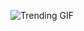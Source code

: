 
<!-- GIF_SECTION -->
![Trending GIF](https://media3.giphy.com/media/v1.Y2lkPThiYjIxNzcyYTdmbnZmeDkwbDV4Y2dsa3RmeWNjbjE2NGs5YTlrY2ZkYXVybTJudCZlcD12MV9naWZzX3NlYXJjaCZjdD1n/13KrcHexkHQtnG/giphy.gif)
<!-- END_GIF_SECTION -->
